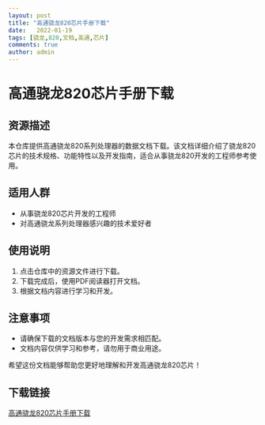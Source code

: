 ```yaml
---
layout: post
title: "高通骁龙820芯片手册下载"
date:   2022-01-19
tags: [骁龙,820,文档,高通,芯片]
comments: true
author: admin
---
```

# 高通骁龙820芯片手册下载

## 资源描述

本仓库提供高通骁龙820系列处理器的数据文档下载。该文档详细介绍了骁龙820芯片的技术规格、功能特性以及开发指南，适合从事骁龙820开发的工程师参考使用。

## 适用人群

- 从事骁龙820芯片开发的工程师
- 对高通骁龙系列处理器感兴趣的技术爱好者

## 使用说明

1. 点击仓库中的资源文件进行下载。
2. 下载完成后，使用PDF阅读器打开文档。
3. 根据文档内容进行学习和开发。

## 注意事项

- 请确保下载的文档版本与您的开发需求相匹配。
- 文档内容仅供学习和参考，请勿用于商业用途。

希望这份文档能够帮助您更好地理解和开发高通骁龙820芯片！

## 下载链接

[高通骁龙820芯片手册下载](https://pan.quark.cn/s/6e1d7fb8cc43)
